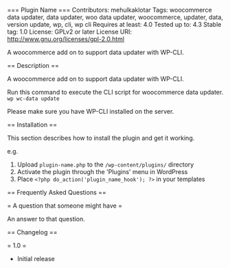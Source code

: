 === Plugin Name ===
Contributors: mehulkaklotar
Tags: woocommerce data updater, data updater, woo data updater, woocommerce, updater, data, version update, wp, cli, wp cli
Requires at least: 4.0
Tested up to: 4.3
Stable tag: 1.0
License: GPLv2 or later
License URI: http://www.gnu.org/licenses/gpl-2.0.html

A woocommerce add on to support data updater with WP-CLI.

== Description ==

A woocommerce add on to support data updater with WP-CLI.

Run this command to execute the CLI script for woocommerce data updater.
`wp wc-data update`

Please make sure you have WP-CLI installed on the server.

== Installation ==

This section describes how to install the plugin and get it working.

e.g.

1. Upload `plugin-name.php` to the `/wp-content/plugins/` directory
1. Activate the plugin through the 'Plugins' menu in WordPress
1. Place `<?php do_action('plugin_name_hook'); ?>` in your templates

== Frequently Asked Questions ==

= A question that someone might have =

An answer to that question.

== Changelog ==

= 1.0 =
* Initial release
